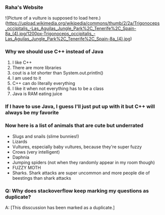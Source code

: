 ### Raha's Website
!(Picture of a vulture is supposed to load here.) (https://upload.wikimedia.org/wikipedia/commons/thumb/2/2a/Trigonoceps_occipitalis_-Las_Aguilas_Jungle_Park%2C_Tenerife%2C_Spain-8a_(4).jpg/1200px-Trigonoceps_occipitalis_-Las_Aguilas_Jungle_Park%2C_Tenerife%2C_Spain-8a_(4).jpg)
### Why we should use C++ instead of Java
1. I like C++
2. There are more libraries
3. cout is a *lot* shorter than System.out.println()
4. I am used to it
5. C++ can do literally everything
6. I like it when not everything has to be a class
7. Java is RAM eating juice
### If I have to use Java, I guess I'll just put up with it but C++ will always be my favorite
### Now here is a list of animals that are cute but underrated
- Slugs and snails (slime bunnies!)
- Lizards 
- Vultures, especially baby vultures, because they're super fuzzy
- Crows (very intelligent)
- Daphnia
- Jumping spiders (not when they randomly appear in my room though)
- FUZZY MOTH 
- Sharks. Shark attacks are super uncommon and more people die of beestings than shark attacks
### Q: Why does stackoverflow keep marking my questions as duplicate?
A:   \[This disscussion has been marked as a duplicate.]
